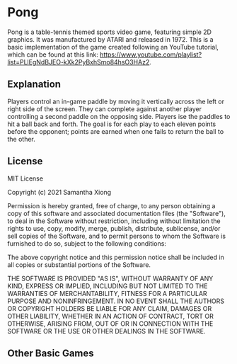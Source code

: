 # Pong
Pong is a table-tennis themed sports video game, featuring simple 2D graphics. It was manufactured by ATARI and released
in 1972. This is a basic implementation of the game created following an YouTube tutorial, which can be found at this
link: https://www.youtube.com/playlist?list=PLlEgNdBJEO-kXk2PyBxhSmo84hsO3HAz2.

## Explanation
Players control an in-game paddle by moving it vertically across the left or right side of the screen. They can complete
against another player controlling a second paddle on the opposing side. Players ise the paddles to hit a ball back and
forth. The goal is for each play to each eleven points before the opponent; points are earned when one fails to return
the ball to the other.

## License
MIT License

Copyright (c) 2021 Samantha Xiong

Permission is hereby granted, free of charge, to any person obtaining a copy
of this software and associated documentation files (the "Software"), to deal
in the Software without restriction, including without limitation the rights
to use, copy, modify, merge, publish, distribute, sublicense, and/or sell
copies of the Software, and to permit persons to whom the Software is
furnished to do so, subject to the following conditions:

The above copyright notice and this permission notice shall be included in all
copies or substantial portions of the Software.

THE SOFTWARE IS PROVIDED "AS IS", WITHOUT WARRANTY OF ANY KIND, EXPRESS OR
IMPLIED, INCLUDING BUT NOT LIMITED TO THE WARRANTIES OF MERCHANTABILITY,
FITNESS FOR A PARTICULAR PURPOSE AND NONINFRINGEMENT. IN NO EVENT SHALL THE
AUTHORS OR COPYRIGHT HOLDERS BE LIABLE FOR ANY CLAIM, DAMAGES OR OTHER
LIABILITY, WHETHER IN AN ACTION OF CONTRACT, TORT OR OTHERWISE, ARISING FROM,
OUT OF OR IN CONNECTION WITH THE SOFTWARE OR THE USE OR OTHER DEALINGS IN THE
SOFTWARE.

## Other Basic Games